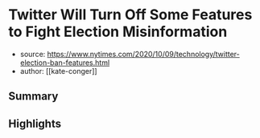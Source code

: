 # Twitter Will Turn Off Some Features to Fight Election Misinformation

- source: <https://www.nytimes.com/2020/10/09/technology/twitter-election-ban-features.html>
- author: [[kate-conger]]

## Summary

## Highlights


